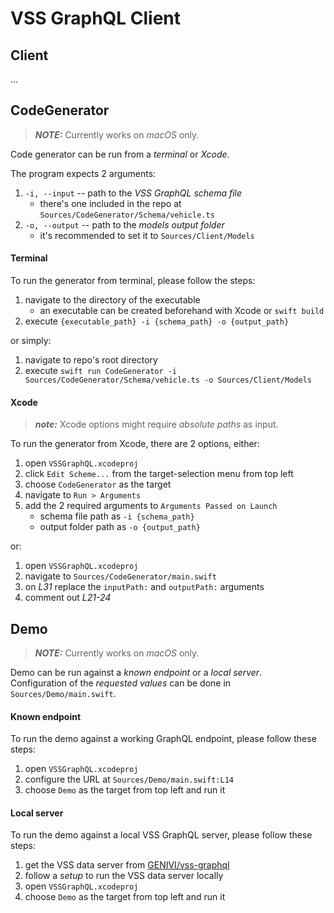 # VSS GraphQL Client


## Client

...


## CodeGenerator

> **_NOTE:_**  Currently works on _macOS_ only.

Code generator can be run from a _terminal_ or _Xcode_.  

The program expects 2 arguments:  

1. `-i, --input` -- path to the _VSS GraphQL schema file_
    - there's one included in the repo at `Sources/CodeGenerator/Schema/vehicle.ts`
2. `-o, --output` -- path to the _models output folder_
    - it's recommended to set it to `Sources/Client/Models`


#### Terminal
  
To run the generator from terminal, please follow the steps:

1. navigate to the directory of the executable
    - an executable can be created beforehand with Xcode or `swift build`
2. execute `{executable_path} -i {schema_path} -o {output_path}`

or simply:  

1. navigate to repo's root directory
2. execute `swift run CodeGenerator -i Sources/CodeGenerator/Schema/vehicle.ts -o Sources/Client/Models`


#### Xcode

> **_note:_**  Xcode options might require _absolute paths_ as input.

To run the generator from Xcode, there are 2 options, either:

1. open `VSSGraphQL.xcodeproj`
2. click `Edit Scheme...` from the target-selection menu from top left
3. choose `CodeGenerator` as the target
4. navigate to `Run > Arguments`
5. add the 2 required arguments to `Arguments Passed on Launch`
    - schema file path as `-i {schema_path}`
    - output folder path as `-o {output_path}`

or:  

1. open `VSSGraphQL.xcodeproj`
2. navigate to `Sources/CodeGenerator/main.swift`
3. on _L31_ replace the `inputPath:` and `outputPath:` arguments
4. comment out _L21-24_


## Demo

> **_NOTE:_**  Currently works on _macOS_ only.

Demo can be run against a _known endpoint_ or a _local server_.  
Configuration of the  _requested values_ can be done in `Sources/Demo/main.swift`.


#### Known endpoint

To run the demo against a working GraphQL endpoint, please follow these steps:

1. open `VSSGraphQL.xcodeproj`
2. configure the URL at `Sources/Demo/main.swift:L14`
3. choose `Demo` as the target from top left and run it  


#### Local server

To run the demo against a local VSS GraphQL server, please follow these steps:  

1. get the VSS data server from [GENIVI/vss-graphql](https://github.com/GENIVI/vss-graphql)
2. follow a _setup_ to run the VSS data server locally
3. open `VSSGraphQL.xcodeproj` 
4. choose `Demo` as the target from top left and run it
